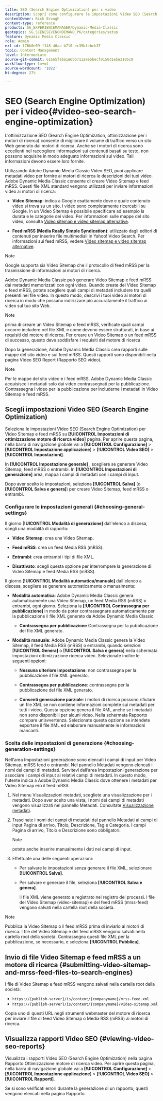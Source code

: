 ```yaml
---
title: SEO (Search Engine Optimization) per i video
description: Scopri come configurare le impostazioni Video SEO (Search Engine Optimization) in Adobe Dynamic Media Classic.
contentOwner: Rick Brough
content-type: reference
products: SG_EXPERIENCEMANAGER/Dynamic-Media-Classic
geptopics: SG_SCENESEVENONDEMAND_PK/categories/setup
feature: Dynamic Media Classic
role: Admin
exl-id: f76b0e09-f148-46aa-b710-ec35bfebcb37
topic: Content Management
level: Intermediate
source-git-commit: 61665faba1e6bb711aae5becf0150d1ebe3105c0
workflow-type: tm+mt
source-wordcount: '1022'
ht-degree: 27%

---
```


# SEO (Search Engine Optimization) per i video{#video-seo-search-engine-optimization}

L’ottimizzazione SEO (Search Engine Optimization, ottimizzazione per i motori di ricerca) consente di migliorare il volume di traffico verso un sito Web generato dai motori di ricerca. Anche se i motori di ricerca sono eccellenti nel raccogliere informazioni sui contenuti basati su testo, non possono acquisire in modo adeguato informazioni sui video. Tali informazioni devono essere loro fornite.

Utilizzando Adobe Dynamic Media Classic Video SEO, puoi applicare metadati video per fornire ai motori di ricerca le descrizioni dei tuoi video. Adobe Dynamic Media Classic consente di creare Video Sitemap e feed mRSS. Questi file XML standard vengono utilizzati per inviare informazioni video ai motori di ricerca:

* **Video Sitemap**: indica a Google esattamente dove e quale contenuto video si trova su un sito. I video sono completamente ricercabili su Google. In un Video Sitemap è possibile specificare ad esempio la durata e le categorie dei video. Per informazioni sulle mappe del sito video, consulta [Video sitemap e video sitemap alternative](https://developers.google.com/search/docs/crawling-indexing/sitemaps/video-sitemaps?visit_id=637558394348624754-567115452&amp;rd=1).

* **Feed mRSS (Media Really Simple Syndication)**: utilizzato dagli editori di contenuti per inserire file multimediali in Yahoo! Video Search. Per informazioni sui feed mRSS, vedere [Video sitemap e video sitemap alternative](https://developers.google.com/search/docs/crawling-indexing/sitemaps/video-sitemaps?visit_id=637558394348624754-567115452&amp;rd=1).

>[!NOTE]
>
>Google supporta sia Video Sitemap che il protocollo di feed mRSS per la trasmissione di informazioni ai motori di ricerca.

Adobe Dynamic Media Classic può generare Video Sitemap e feed mRSS dai metadati memorizzati con ogni video. Quando create dei Video Sitemap e feed mRSS, potete scegliere quali campi di metadati includere tra quelli presenti nei file video. In questo modo, descrivi i tuoi video ai motori di ricerca in modo che possano indirizzare più accuratamente il traffico ai video sul tuo sito Web.

>[!NOTE]
>
>prima di creare un Video Sitemap o feed mRSS, verificate quali campi occorre includere nel file XML e come devono essere strutturati, in base ai requisiti del motore di ricerca. Per creare un Video Sitemap o un feed mRSS di successo, questo deve soddisfare i requisiti del motore di ricerca.

Dopo la generazione, Adobe Dynamic Media Classic crea rapporti sulle mappe del sito video e sui feed mRSS. Questi rapporti sono disponibili nella pagina Video SEO Report (Rapporto SEO video).

>[!NOTE]
>
>Per le mappe del sito video e i feed mRSS, Adobe Dynamic Media Classic acquisisce i metadati solo dai video contrassegnati per la pubblicazione. Contrassegna i video per la pubblicazione per includerne i metadati in Video Sitemap e feed mRSS.

## Scegli impostazioni Video SEO (Search Engine Optimization)

Seleziona le impostazioni Video SEO (Search Engine Optimization) per Video Sitemap e feed mRSS su **[!UICONTROL Impostazioni di ottimizzazione motore di ricerca video]** pagina. Per aprire questa pagina, nella barra di navigazione globale vai a **[!UICONTROL Configurazione]** > **[!UICONTROL Impostazione applicazione]** > **[!UICONTROL Video SEO]** > **[!UICONTROL Impostazioni]**.

In **[!UICONTROL Impostazione generale]** , scegliere se generare Video Sitemap, feed mRSS o entrambi. In **[!UICONTROL Impostazioni di generazione]** area, mappa i campi di metadati con i campi di input.

Dopo aver scelto le impostazioni, seleziona **[!UICONTROL Salva]** (o **[!UICONTROL Salva e genera]**) per creare Video Sitemap, feed mRSS o entrambi.

### Configurare le impostazioni generali {#choosing-general-settings}

Il giorno **[!UICONTROL Modalità di generazione]** dall&#39;elenco a discesa, scegli una modalità di rapporto:

* **Video Sitemap**: crea una Video Sitemap.

* **Feed mRSS**: crea un feed Media RSS (mRSS).

* **Entrambi**: crea entrambi i tipi di file XML.

* **Disattivato**: scegli questa opzione per interrompere la generazione di Video Sitemap e feed Media RSS (mRSS).

Il giorno **[!UICONTROL Modalità automatica/manuale]** dall&#39;elenco a discesa, scegliere se generare automaticamente o manualmente:

* **Modalità automatica**: Adobe Dynamic Media Classic genera automaticamente una Video Sitemap, un feed Media RSS (mRSS) o entrambi, ogni giorno. Seleziona la **[!UICONTROL Contrassegna per pubblicazione]** in modo da poter contrassegnare automaticamente per la pubblicazione il file XML generato da Adobe Dynamic Media Classic.

   * **Contrassegna per pubblicazione** Contrassegna per la pubblicazione del file XML generato.

* **Modalità manuale**: Adobe Dynamic Media Classic genera la Video Sitemap, il feed Media RSS (mRSS) o entrambi, quando selezioni **[!UICONTROL Genera]** o **[!UICONTROL Salva e genera]** nella schermata Impostazioni ottimizzazione ricerca video. Selezionate inoltre le seguenti opzioni:

   * **Nessuna ulteriore impostazione**: non contrassegna per la pubblicazione il file XML generato.

   * **Contrassegna per pubblicazione**: contrassegna per la pubblicazione del file XML generato.

   * **Consenti generazione parziale**: i motori di ricerca possono rifiutare un file XML se non contiene informazioni complete sui metadati per tutti i video. Questa opzione genera il file XML anche se i metadati non sono disponibili per alcuni video. Nella schermata Rapporto compare un’avvertenza. Selezionate questa opzione se intendete esportare il file XML ed elaborare manualmente le informazioni mancanti.

### Scelta delle impostazioni di generazione {#choosing-generation-settings}

Nell&#39;area Impostazioni generazione sono elencati i campi di input per Video Sitemap, mRSS feed o entrambi. Nel pannello Metadati vengono elencati i nomi dei campi di metadati. Servitevi dell’area Impostazioni generazione per associare i campi di input ai relativi campi di metadati. In questo modo, l&#39;utente indica a Adobe Dynamic Media Classic dove ottenere i metadati per Video Sitemap e/o il feed mRSS.

1. Nel menu Visualizzazioni metadati, scegliete una visualizzazione per i metadati. Dopo aver scelto una vista, i nomi dei campi di metadati vengono visualizzati nel pannello Metadati.
Consultate [Visualizzazione metadati](application-setup.md#metadata_views).
1. Trascinate i nomi dei campi di metadati dal pannello Metadati ai campi di input Pagina di arrivo, Titolo, Descrizione, Tag e Categoria. I campi Pagina di arrivo, Titolo e Descrizione sono obbligatori.

   >[!NOTE]
   >
   >potete anche inserire manualmente i dati nei campi di input.

1. Effettuate una delle seguenti operazioni:

   * Per salvare le impostazioni senza generare il file XML, selezionare **[!UICONTROL Salva]**.
   * Per salvare e generare il file, seleziona **[!UICONTROL Salva e genera]**.

     Il file XML viene generato e registrato nel registro dei processi. I file del Video Sitemap (video-sitemap) e del feed mRSS (mrss-feed) vengono salvati nella cartella root della società.

>[!NOTE]
>
>Pubblica la Video Sitemap o il feed mRSS prima di inviarlo ai motori di ricerca. I file del Video Sitemap e del feed mRSS vengono salvati nella cartella root della società. Contrassegna questi file XML per la pubblicazione, se necessario, e seleziona **[!UICONTROL Pubblica]**.

## Invio di file Video Sitemap e feed mRSS a un motore di ricerca {#submitting-video-sitemap-and-mrss-feed-files-to-search-engines}

I file di Video Sitemap e feed mRSS vengono salvati nella cartella root della società:

* `https://{publish-server}/is/content/{companyname}/mrss-feed.xml`
* `https://{publish-server}/is/content/{companyname}/video-sitemap.xml`

Copia uno di questi URL negli strumenti webmaster del motore di ricerca per inviare il file di feed Video Sitemap o Media RSS (mRSS) ai motori di ricerca.

## Visualizza rapporti Video SEO {#viewing-video-seo-reports}

Visualizza i rapporti Video SEO (Search Engine Optimization) nella pagina Rapporto Ottimizzazione motore di ricerca video. Per aprire questa pagina, nella barra di navigazione globale vai a **[!UICONTROL Configurazione]** > **[!UICONTROL Impostazione applicazione]** > **[!UICONTROL Video SEO]** > **[!UICONTROL Rapporti]**.

Se si sono verificati errori durante la generazione di un rapporto, questi vengono elencati nella pagina Rapporto.
